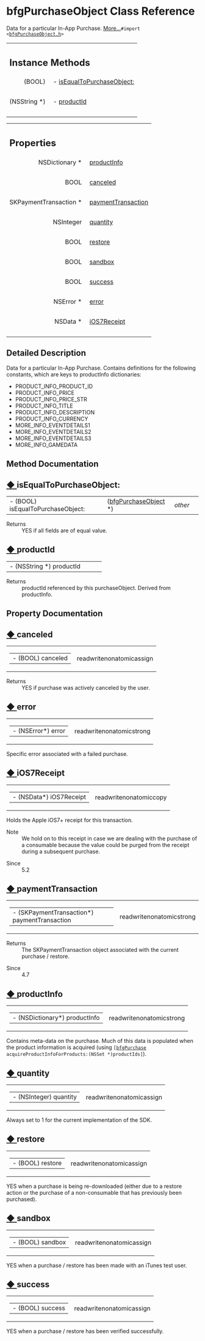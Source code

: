 # bfgPurchaseObject Class Reference

<div class="contents">Data for a particular In-App Purchase.    <a href="interfacebfg_purchase_object.html#details">More...</a><code>#import &lt;<a class="el" href="bfg_purchase_object_8h_source.html">bfgPurchaseObject.h</a>&gt;</code><table class="memberdecls"><tr class="heading"><td colspan="2"><h2 class="groupheader"><a id="pub-methods" name="pub-methods"></a> Instance Methods</h2></td></tr><tr class="memitem:abffc2f2f8ca3851dee96a8737eab064a"><td class="memItemLeft" align="right" valign="top">(BOOL)&#160;</td><td class="memItemRight" valign="bottom">- <a class="el" href="interfacebfg_purchase_object.html#abffc2f2f8ca3851dee96a8737eab064a">isEqualToPurchaseObject:</a></td></tr><tr class="separator:abffc2f2f8ca3851dee96a8737eab064a"><td class="memSeparator" colspan="2">&#160;</td></tr><tr class="memitem:ad6d1f2e4747ccc172e5ac58820ccdb83"><td class="memItemLeft" align="right" valign="top">(NSString *)&#160;</td><td class="memItemRight" valign="bottom">- <a class="el" href="interfacebfg_purchase_object.html#ad6d1f2e4747ccc172e5ac58820ccdb83">productId</a></td></tr><tr class="separator:ad6d1f2e4747ccc172e5ac58820ccdb83"><td class="memSeparator" colspan="2">&#160;</td></tr></table><table class="memberdecls"><tr class="heading"><td colspan="2"><h2 class="groupheader"><a id="properties" name="properties"></a> Properties</h2></td></tr><tr class="memitem:a466391bf429740b2b6875e347aeb6551"><td class="memItemLeft" align="right" valign="top">NSDictionary *&#160;</td><td class="memItemRight" valign="bottom"><a class="el" href="interfacebfg_purchase_object.html#a466391bf429740b2b6875e347aeb6551">productInfo</a></td></tr><tr class="separator:a466391bf429740b2b6875e347aeb6551"><td class="memSeparator" colspan="2">&#160;</td></tr><tr class="memitem:ab174ddb7c4bcb95b4c420bb5dbbe06e7"><td class="memItemLeft" align="right" valign="top">BOOL&#160;</td><td class="memItemRight" valign="bottom"><a class="el" href="interfacebfg_purchase_object.html#ab174ddb7c4bcb95b4c420bb5dbbe06e7">canceled</a></td></tr><tr class="separator:ab174ddb7c4bcb95b4c420bb5dbbe06e7"><td class="memSeparator" colspan="2">&#160;</td></tr><tr class="memitem:aef46953547a81a3cfc6bc1b7d553b3fe"><td class="memItemLeft" align="right" valign="top">SKPaymentTransaction *&#160;</td><td class="memItemRight" valign="bottom"><a class="el" href="interfacebfg_purchase_object.html#aef46953547a81a3cfc6bc1b7d553b3fe">paymentTransaction</a></td></tr><tr class="separator:aef46953547a81a3cfc6bc1b7d553b3fe"><td class="memSeparator" colspan="2">&#160;</td></tr><tr class="memitem:ae9a01fafdcd4cddcb6623519655015e9"><td class="memItemLeft" align="right" valign="top">NSInteger&#160;</td><td class="memItemRight" valign="bottom"><a class="el" href="interfacebfg_purchase_object.html#ae9a01fafdcd4cddcb6623519655015e9">quantity</a></td></tr><tr class="separator:ae9a01fafdcd4cddcb6623519655015e9"><td class="memSeparator" colspan="2">&#160;</td></tr><tr class="memitem:ae3ed50948465b72f1ea3eb41ab0eaecc"><td class="memItemLeft" align="right" valign="top">BOOL&#160;</td><td class="memItemRight" valign="bottom"><a class="el" href="interfacebfg_purchase_object.html#ae3ed50948465b72f1ea3eb41ab0eaecc">restore</a></td></tr><tr class="separator:ae3ed50948465b72f1ea3eb41ab0eaecc"><td class="memSeparator" colspan="2">&#160;</td></tr><tr class="memitem:aa8273c64264288297b53031aeabe00be"><td class="memItemLeft" align="right" valign="top">BOOL&#160;</td><td class="memItemRight" valign="bottom"><a class="el" href="interfacebfg_purchase_object.html#aa8273c64264288297b53031aeabe00be">sandbox</a></td></tr><tr class="separator:aa8273c64264288297b53031aeabe00be"><td class="memSeparator" colspan="2">&#160;</td></tr><tr class="memitem:a75eeec4b6ee86ae35e2077a0b5f549cb"><td class="memItemLeft" align="right" valign="top">BOOL&#160;</td><td class="memItemRight" valign="bottom"><a class="el" href="interfacebfg_purchase_object.html#a75eeec4b6ee86ae35e2077a0b5f549cb">success</a></td></tr><tr class="separator:a75eeec4b6ee86ae35e2077a0b5f549cb"><td class="memSeparator" colspan="2">&#160;</td></tr><tr class="memitem:a0cd89b4669fcb90610420686eab40b99"><td class="memItemLeft" align="right" valign="top">NSError *&#160;</td><td class="memItemRight" valign="bottom"><a class="el" href="interfacebfg_purchase_object.html#a0cd89b4669fcb90610420686eab40b99">error</a></td></tr><tr class="separator:a0cd89b4669fcb90610420686eab40b99"><td class="memSeparator" colspan="2">&#160;</td></tr><tr class="memitem:af7b37c521133ccf59f8d6eba64d2cc23"><td class="memItemLeft" align="right" valign="top">NSData *&#160;</td><td class="memItemRight" valign="bottom"><a class="el" href="interfacebfg_purchase_object.html#af7b37c521133ccf59f8d6eba64d2cc23">iOS7Receipt</a></td></tr><tr class="separator:af7b37c521133ccf59f8d6eba64d2cc23"><td class="memSeparator" colspan="2">&#160;</td></tr></table><a name="details" id="details"></a><h2 class="groupheader">Detailed Description</h2><div class="textblock">Data for a particular In-App Purchase. Contains definitions for the following constants, which are keys to productInfo dictionaries:<ul><li>PRODUCT_INFO_PRODUCT_ID</li><li>PRODUCT_INFO_PRICE</li><li>PRODUCT_INFO_PRICE_STR</li><li>PRODUCT_INFO_TITLE</li><li>PRODUCT_INFO_DESCRIPTION</li><li>PRODUCT_INFO_CURRENCY</li><li>MORE_INFO_EVENTDETAILS1</li><li>MORE_INFO_EVENTDETAILS2</li><li>MORE_INFO_EVENTDETAILS3</li><li>MORE_INFO_GAMEDATA </li></ul></div><h2 class="groupheader">Method Documentation</h2><a id="abffc2f2f8ca3851dee96a8737eab064a" name="abffc2f2f8ca3851dee96a8737eab064a"></a><h2 class="memtitle"><span class="permalink"><a href="#abffc2f2f8ca3851dee96a8737eab064a">&#9670;&nbsp;</a></span>isEqualToPurchaseObject:</h2><div class="memitem"><div class="memproto"><table class="memname"><tr><td class="memname">- (BOOL) isEqualToPurchaseObject: </td><td></td><td class="paramtype">(<a class="el" href="interfacebfg_purchase_object.html">bfgPurchaseObject</a> *)&#160;</td><td class="paramname"><em>other</em></td><td></td></tr></table></div><div class="memdoc"><dl class="section return"><dt>Returns</dt><dd>YES if all fields are of equal value. </dd></dl></div></div><a id="ad6d1f2e4747ccc172e5ac58820ccdb83" name="ad6d1f2e4747ccc172e5ac58820ccdb83"></a><h2 class="memtitle"><span class="permalink"><a href="#ad6d1f2e4747ccc172e5ac58820ccdb83">&#9670;&nbsp;</a></span>productId</h2><div class="memitem"><div class="memproto"><table class="memname"><tr><td class="memname">- (NSString *) productId </td><td></td><td class="paramname"></td><td></td></tr></table></div><div class="memdoc"><dl class="section return"><dt>Returns</dt><dd>productId referenced by this purchaseObject. Derived from productInfo. </dd></dl></div></div><h2 class="groupheader">Property Documentation</h2><a id="ab174ddb7c4bcb95b4c420bb5dbbe06e7" name="ab174ddb7c4bcb95b4c420bb5dbbe06e7"></a><h2 class="memtitle"><span class="permalink"><a href="#ab174ddb7c4bcb95b4c420bb5dbbe06e7">&#9670;&nbsp;</a></span>canceled</h2><div class="memitem"><div class="memproto"><table class="mlabels"><tr><td class="mlabels-left"><table class="memname"><tr><td class="memname">- (BOOL) canceled</td></tr></table></td><td class="mlabels-right"><span class="mlabels"><span class="mlabel">read</span><span class="mlabel">write</span><span class="mlabel">nonatomic</span><span class="mlabel">assign</span></span></td></tr></table></div><div class="memdoc"><dl class="section return"><dt>Returns</dt><dd>YES if purchase was actively canceled by the user. </dd></dl></div></div><a id="a0cd89b4669fcb90610420686eab40b99" name="a0cd89b4669fcb90610420686eab40b99"></a><h2 class="memtitle"><span class="permalink"><a href="#a0cd89b4669fcb90610420686eab40b99">&#9670;&nbsp;</a></span>error</h2><div class="memitem"><div class="memproto"><table class="mlabels"><tr><td class="mlabels-left"><table class="memname"><tr><td class="memname">- (NSError*) error</td></tr></table></td><td class="mlabels-right"><span class="mlabels"><span class="mlabel">read</span><span class="mlabel">write</span><span class="mlabel">nonatomic</span><span class="mlabel">strong</span></span></td></tr></table></div><div class="memdoc">Specific error associated with a failed purchase. </div></div><a id="af7b37c521133ccf59f8d6eba64d2cc23" name="af7b37c521133ccf59f8d6eba64d2cc23"></a><h2 class="memtitle"><span class="permalink"><a href="#af7b37c521133ccf59f8d6eba64d2cc23">&#9670;&nbsp;</a></span>iOS7Receipt</h2><div class="memitem"><div class="memproto"><table class="mlabels"><tr><td class="mlabels-left"><table class="memname"><tr><td class="memname">- (NSData*) iOS7Receipt</td></tr></table></td><td class="mlabels-right"><span class="mlabels"><span class="mlabel">read</span><span class="mlabel">write</span><span class="mlabel">nonatomic</span><span class="mlabel">copy</span></span></td></tr></table></div><div class="memdoc">Holds the Apple iOS7+ receipt for this transaction. <dl class="section note"><dt>Note</dt><dd>We hold on to this receipt in case we are dealing with the purchase of a consumable because the value could be purged from the receipt during a subsequent purchase. </dd></dl><dl class="section since"><dt>Since</dt><dd>5.2 </dd></dl></div></div><a id="aef46953547a81a3cfc6bc1b7d553b3fe" name="aef46953547a81a3cfc6bc1b7d553b3fe"></a><h2 class="memtitle"><span class="permalink"><a href="#aef46953547a81a3cfc6bc1b7d553b3fe">&#9670;&nbsp;</a></span>paymentTransaction</h2><div class="memitem"><div class="memproto"><table class="mlabels"><tr><td class="mlabels-left"><table class="memname"><tr><td class="memname">- (SKPaymentTransaction*) paymentTransaction</td></tr></table></td><td class="mlabels-right"><span class="mlabels"><span class="mlabel">read</span><span class="mlabel">write</span><span class="mlabel">nonatomic</span><span class="mlabel">strong</span></span></td></tr></table></div><div class="memdoc"><dl class="section return"><dt>Returns</dt><dd>The SKPaymentTransaction object associated with the current purchase / restore.</dd></dl><dl class="section since"><dt>Since</dt><dd>4.7 </dd></dl></div></div><a id="a466391bf429740b2b6875e347aeb6551" name="a466391bf429740b2b6875e347aeb6551"></a><h2 class="memtitle"><span class="permalink"><a href="#a466391bf429740b2b6875e347aeb6551">&#9670;&nbsp;</a></span>productInfo</h2><div class="memitem"><div class="memproto"><table class="mlabels"><tr><td class="mlabels-left"><table class="memname"><tr><td class="memname">- (NSDictionary*) productInfo</td></tr></table></td><td class="mlabels-right"><span class="mlabels"><span class="mlabel">read</span><span class="mlabel">write</span><span class="mlabel">nonatomic</span><span class="mlabel">strong</span></span></td></tr></table></div><div class="memdoc">Contains meta-data on the purchase. Much of this data is populated when the product information is acquired (using <code>[<a class="el" href="interfacebfg_purchase.html" title="Manages Apple&#39;s In-App Purchases for Free-to-Play games.">bfgPurchase</a> acquireProductInfoForProducts:(NSSet *)productIds]</code>). </div></div><a id="ae9a01fafdcd4cddcb6623519655015e9" name="ae9a01fafdcd4cddcb6623519655015e9"></a><h2 class="memtitle"><span class="permalink"><a href="#ae9a01fafdcd4cddcb6623519655015e9">&#9670;&nbsp;</a></span>quantity</h2><div class="memitem"><div class="memproto"><table class="mlabels"><tr><td class="mlabels-left"><table class="memname"><tr><td class="memname">- (NSInteger) quantity</td></tr></table></td><td class="mlabels-right"><span class="mlabels"><span class="mlabel">read</span><span class="mlabel">write</span><span class="mlabel">nonatomic</span><span class="mlabel">assign</span></span></td></tr></table></div><div class="memdoc">Always set to 1 for the current implementation of the SDK. </div></div><a id="ae3ed50948465b72f1ea3eb41ab0eaecc" name="ae3ed50948465b72f1ea3eb41ab0eaecc"></a><h2 class="memtitle"><span class="permalink"><a href="#ae3ed50948465b72f1ea3eb41ab0eaecc">&#9670;&nbsp;</a></span>restore</h2><div class="memitem"><div class="memproto"><table class="mlabels"><tr><td class="mlabels-left"><table class="memname"><tr><td class="memname">- (BOOL) restore</td></tr></table></td><td class="mlabels-right"><span class="mlabels"><span class="mlabel">read</span><span class="mlabel">write</span><span class="mlabel">nonatomic</span><span class="mlabel">assign</span></span></td></tr></table></div><div class="memdoc">YES when a purchase is being re-downloaded (either due to a restore action or the purchase of a non-consumable that has previously been purchased). </div></div><a id="aa8273c64264288297b53031aeabe00be" name="aa8273c64264288297b53031aeabe00be"></a><h2 class="memtitle"><span class="permalink"><a href="#aa8273c64264288297b53031aeabe00be">&#9670;&nbsp;</a></span>sandbox</h2><div class="memitem"><div class="memproto"><table class="mlabels"><tr><td class="mlabels-left"><table class="memname"><tr><td class="memname">- (BOOL) sandbox</td></tr></table></td><td class="mlabels-right"><span class="mlabels"><span class="mlabel">read</span><span class="mlabel">write</span><span class="mlabel">nonatomic</span><span class="mlabel">assign</span></span></td></tr></table></div><div class="memdoc">YES when a purchase / restore has been made with an iTunes test user. </div></div><a id="a75eeec4b6ee86ae35e2077a0b5f549cb" name="a75eeec4b6ee86ae35e2077a0b5f549cb"></a><h2 class="memtitle"><span class="permalink"><a href="#a75eeec4b6ee86ae35e2077a0b5f549cb">&#9670;&nbsp;</a></span>success</h2><div class="memitem"><div class="memproto"><table class="mlabels"><tr><td class="mlabels-left"><table class="memname"><tr><td class="memname">- (BOOL) success</td></tr></table></td><td class="mlabels-right"><span class="mlabels"><span class="mlabel">read</span><span class="mlabel">write</span><span class="mlabel">nonatomic</span><span class="mlabel">assign</span></span></td></tr></table></div><div class="memdoc">YES when a purchase / restore has been verified successfully. </div></div></div> 
